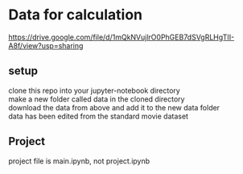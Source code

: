 # Data for calculation
https://drive.google.com/file/d/1mQkNVujlrO0PhGEB7dSVgRLHgTII-A8f/view?usp=sharing

## setup
clone this repo into your jupyter-notebook directory\
make a new folder called data in the cloned directory\
download the data from above and add it to the new data folder\
data has been edited from the standard movie dataset


## Project
project file is main.ipynb, not project.ipynb
